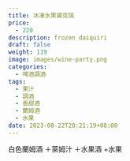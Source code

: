 ```yaml
---
title: 冰凍水果黛克瑞
price:
  - 220
description: frozen daiquiri
draft: false
weight: 119
image: images/wine-party.png
categories:
  - 啤酒調酒
tags:
  - 果汁
  - 調酒
  - 香甜酒
  - 蘭姆酒
  - 水果
date: 2023-08-22T20:21:19+08:00
---
```

 白色蘭姆酒 ＋萊姆汁 ＋水果酒 +水果
